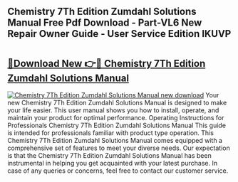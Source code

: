 ## Chemistry 7Th Edition Zumdahl Solutions Manual Free Pdf Download - Part-VL6 New Repair Owner Guide - User Service Edition lKUVP

# <h2><a href="http://bc36981.oget.top/?id=Chemistry+7Th+Edition+Zumdahl+Solutions+Manual">🔗Download New 👉🔴 Chemistry 7Th Edition Zumdahl Solutions Manual</a></h2>

[![Chemistry 7Th Edition Zumdahl Solutions Manual new download](https://i.imgur.com/5g1atiW.png)](http://bc36981.oget.top/?id=Chemistry+7Th+Edition+Zumdahl+Solutions+Manual)
Your new Chemistry 7Th Edition Zumdahl Solutions Manual is designed to make your life easier. This user manual shows you how to install, operate, and maintain your product for optimal performance. Operating Instructions for Professionals Chemistry 7Th Edition Zumdahl Solutions Manual This guide is intended for professionals familiar with product type operation. This Chemistry 7Th Edition Zumdahl Solutions Manual comes equipped with a comprehensive set of features to meet your diverse needs. Our expectation is that the Chemistry 7Th Edition Zumdahl Solutions Manual has been instrumental in helping you get acquainted with your latest purchase. In case of any queries or concerns, feel free to contact our customer service.
